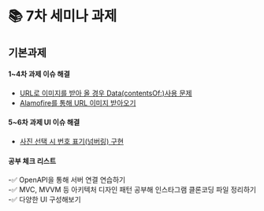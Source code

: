 # 📚 7차 세미나 과제

## 기본과제
#### 1~4차 과제 이슈 해결
  - [URL로 이미지를 받아 올 경우 Data(contentsOf:)사용 문제](https://88yhtserof.tistory.com/52)
  - [Alamofire를 통해 URL 이미지 받아오기](https://88yhtserof.tistory.com/53)

#### 5~6차 과제 UI 이슈 해결
  - [사진 선택 시 번호 표기(넘버링) 구현](https://88yhtserof.tistory.com/55)

#### 공부 체크 리스트<br>
  -✅ OpenAPI을 통해 서버 연결 연습하기<br>
  -✅ MVC, MVVM 등 아키텍처 디자인 패턴 공부해 인스타그램 클론코딩 파일 정리하기<br>
  -✅ 다양한 UI 구성해보기<br>
  

